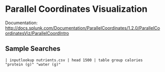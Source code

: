 # Parallel Coordinates Visualization

Documentation:
http://docs.splunk.com/Documentation/ParallelCoordinates/1.2.0/ParallelCoordinatesViz/ParallelCoordIntro

## Sample Searches

```
| inputlookup nutrients.csv | head 1500 | table group calories "protein (g)" "water (g)"
```